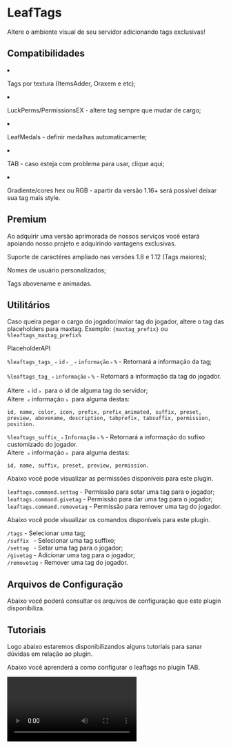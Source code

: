 # LeafTags
<secondary-label ref="gratuita"/>
<secondary-label ref="premium"/>

<p>Altere o ambiente visual de seu servidor adicionando tags exclusivas!</p>

## Compatibilidades

<list>
    <li>
        <p>Tags por textura (ItemsAdder, Oraxem e etc);</p>
    </li>
    <li>
        <p>LuckPerms/PermissionsEX - altere tag sempre que mudar de cargo;</p>
    </li>
    <li>
        <p>LeafMedals - definir medalhas automaticamente;</p>
    </li>
    <li>
        <p>TAB - caso esteja com problema para usar, <a anchor="tab">clique aqui;</a></p>
    </li>
    <li>
        <p>Gradiente/cores hex ou RGB - apartir da versão 1.16+ será possível deixar sua tag mais style.</p>
    </li>
</list>

## Premium

<p>Ao adquirir uma versão aprimorada de nossos serviços você estará apoiando nosso projeto e adquirindo vantagens
exclusivas.</p>

<procedure title="Quais sãos as vantagens?">
    <step>
        <p>Suporte de caractéres ampliado nas versões 1.8 e 1.12 (Tags maiores);</p>
    </step>
    <step>
        <p>Nomes de usuário personalizados;</p>
    </step>
    <step>
        <p>Tags abovename e animadas.</p>
    </step>
</procedure>

## Utilitários

<tabs>
    <tab title="Placeholders">
        <procedure title="Placeholders">
            <p>
                Caso queira pegar o cargo do jogador/maior tag do jogador, altere o tag das placeholders para maxtag. Exemplo: <code>{maxtag_prefix}</code> ou <code>%leaftags_maxtag_prefix%</code>
            </p>
            <p>
                <control>PlaceholderAPI</control>
            </p>
            <p>
                <code>%leaftags_tags_﹤id﹥_﹤informação﹥%</code> - Retornará a informação da tag;<br>
                <br><code>%leaftags_tag_﹤informação﹥%</code> - Retornará a informação da tag do jogador.
            </p>
            <p>
                Altere <control>﹤id﹥</control> para o id de alguma tag do servidor;<br>
                Altere <control>﹤informação﹥</control> para alguma destas:
            </p>
            <p>
                <code>id, name, color, icon, prefix, prefix_animated, suffix, preset, preview, abovename, description, tabprefix, tabsuffix, permission, position.</code>
            </p>
            <p>
                <code>%leaftags_suffix_﹤Informação﹥%</code> - Retornará a informação do sufixo customizado do jogador.<br>
                Altere <control>﹤informação﹥</control> para alguma destas:
            </p>
            <p>
                <code>id, name, suffix, preset, preview, permission.</code>
            </p>
        </procedure>
    </tab>
    <tab title="Permissões">
        <procedure title="Permissões">
            <p>Abaixo você pode visualizar as permissões disponíveis para este plugin.</p>
            <p>
                <code>leaftags.command.settag</code> - Permissão para setar uma tag para o jogador;<br>
                <code>leaftags.command.givetag</code> - Permissão para dar uma tag para o jogador;<br>
                <code>leaftags.command.removetag</code> - Permissão para remover uma tag do jogador.
            </p>
        </procedure>
    </tab>
    <tab title="Comandos">
        <procedure title="Comandos">
            <p> Abaixo você pode visualizar os comandos disponíveis para este plugin.</p>
            <p>
                <code>/tags</code> - Selecionar uma tag;<br>
                <code>/suffix </code> - Selecionar uma tag suffixo;<br>
                <code>/settag </code> - Setar uma tag para o jogador;<br>
                <code>/givetag</code> - Adicionar uma tag para o jogador;<br>
                <code>/removetag</code> - Remover uma tag do jogador.
            </p>
        </procedure>
    </tab>
</tabs>

## Arquivos de Configuração

<p>Abaixo você poderá consultar os arquivos de configuração que este plugin disponibiliza.</p>

<include from="arquivos-tags.md" element-id="arquivos-tags"></include>

## Tutoriais

<p>Logo abaixo estaremos disponibilizandos alguns tutoriais para sanar dúvidas em relação ao plugin.</p>

<chapter title="Clique aqui" collapsible="true">
    <deflist>
        <def id="tab" title="LeafTags + TAB como usar?">
            <p>Abaixo você aprenderá a como configurar o leaftags no plugin TAB.</p>
            <video src="https://youtu.be/OCjI5uqjLnY"/>
        </def>
    </deflist>
</chapter>

<seealso title="Veja mais sobre">
    <category ref="wrs">
        <a href="dependencias-utilitarios.md"/>
        <a href="versoes-premium.md"/>
        <a href="criacao-items.md"/>
        <a href="conditions.md"/>
    </category>
</seealso>